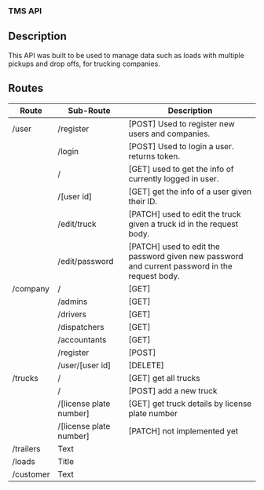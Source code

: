 ### TMS API
## Description
This API was built to be used to manage data such as loads with multiple pickups and drop offs, for trucking companies.
## Routes
| Route | Sub-Route | Description |
| ----------- | ----------- | ----------- |
| /user | /register | [POST] Used to register new users and companies. |
|  | /login | [POST] Used to login a user. returns token. |
|  | / | [GET] used to get the info of currently logged in user. |
|  | /[user id] | [GET] get the info of a user given their ID. |
|  | /edit/truck | [PATCH] used to edit the truck given a truck id in the request body. |
|  | /edit/password | [PATCH] used to edit the password given new password and current password in the request body. |
| /company | / | [GET] |
|  | /admins | [GET] |
|  | /drivers | [GET] |
|  | /dispatchers | [GET] |
|  | /accountants | [GET] |
|  | /register | [POST] |
|  | /user/[user id] | [DELETE] |
| /trucks | / | [GET] get all trucks |
|  | / | [POST] add a new truck |
|  | /[license plate number] | [GET] get truck details by license plate number |
|  | /[license plate number] | [PATCH] not implemented yet |
| /trailers | Text |
| /loads | Title |
| /customer | Text |
